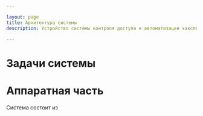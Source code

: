 ```yaml
---

layout: page
title: Архитектура системы
description: Устройство системы контроля доступа и автоматизации хакспейса.

---
```


# Задачи системы


# Аппаратная часть

Система состоит из 